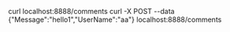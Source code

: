 curl localhost:8888/comments
curl -X POST --data {\"Message\":\"hello1\",\"UserName\":\"aa\"} localhost:8888/comments
